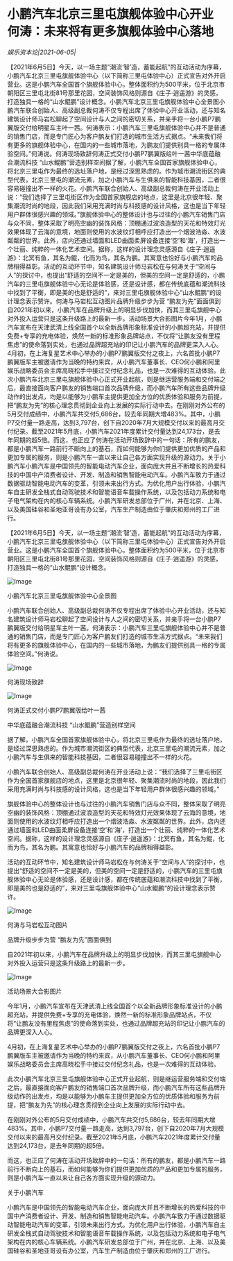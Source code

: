 # 小鹏汽车北京三里屯旗舰体验中心开业 何涛：未来将有更多旗舰体验中心落地

*娱乐资本论|2021-06-05|*

【2021年6月5日】今天，以一场主题“潮流‘智’造，蓄能起航”的互动活动为序幕，小鹏汽车北京三里屯旗舰体验中心（以下简称三里屯体验中心）正式宣告对外开启营业。这是小鹏汽车全国首个旗舰体验中心，整体面积约为500平米，位于北京市朝阳区三里屯北街81号那里花园，空间装饰风格则源自《庄子·逍遥游》的灵感，打造独具一格的“山水鲲鹏”设计概念。小鹏汽车北京三里屯旗舰体验中心全景图小鹏汽车联合创始人、高级副总裁何涛不仅专程出席了体验中心开业活动，还与知名建筑设计师马岩松聊起了空间设计与人之间的密切关系，并亲手将一台小鹏P7鹏翼版交付给明星车主叶一茜。何涛表示：小鹏汽车三里屯旗舰体验中心并不是普通的销售门店，而是专门匠心为客户鹏友们打造的城市生活方式据点。“未来我们将有更多的旗舰体验中心，在国内的一些城市落地，为鹏友们提供别具一格的专属体验空间。”何涛说。何涛现场致辞何涛正式交付小鹏P7鹏翼版给叶一茜中华底蕴融合潮流科技 “山水鲲鹏”营造别样空间据了解，小鹏汽车全国首家旗舰体验中心，将北京三里屯作为最终的选址落户地，是经过深思熟虑的。作为城市潮流街区的典型代表，北京三里屯的潮流元素，加之小鹏汽车与生俱来的智能科技基因，二者很容易碰撞出不一样的火花。小鹏汽车联合创始人、高级副总裁何涛在开业活动上说：“我们选择了三里屯街区作为全国首家旗舰店的地点，这里是北京很年轻、聚集潮流时尚的地段，因此我们采用充满时尚与科技感的设计风格，这也是当下年轻用户群体很感兴趣的领域。”旗舰体验中心的整体设计也与过往的小鹏汽车销售门店与众不同，整体采取了明亮空幽的装饰风格：顶棚通过波浪造型的天花和特效灯光效果体现了云海的意境，地面则使用的水波纹灯相呼应打造出一个烟波浩淼、水波粼粼的世界。此外，店内还通过墙面和LED曲面柔屏设备连接‘空’和‘海’，打造出一个壮丽、纯粹的一体化艺术空间。据称，这样的设计理念灵感源自《庄子·逍遥游》：北冥有鱼，其名为鲲，化而为鸟，其名为鹏。其寓意也恰好与小鹏汽车的品牌相得益彰。活动的互动环节中，知名建筑设计师马岩松在与何涛关于“空间与人”的探讨中，也提出“舒适的空间不一定是美的，但美的空间一定是舒适的，小鹏汽车的三里屯旗舰体验中心无论是体验感，还是设计感，都在传统底蕴和潮流科技中找到了平衡，即是美的也是舒适的”，来对三里屯旗舰体验中心“山水鲲鹏“的设计理念表示赞许。何涛与马岩松互动图片品牌升级步步为营 “鹏友为先”面面俱到自2021年初以来，小鹏汽车在品牌升级上的明显步伐加快，而其三里屯旗舰中心对外投入运营只是这条升级路上的最新一步。活动场景大合影图片今年1月，小鹏汽车宣布在天津武清上线全国首个以全新品牌形象标准设计的小鹏超充站，并提供免费+专享的充电体验，焕然一新的标准形象品牌站点，不仅将“让鹏友没有里程焦虑”的使命落到实处，也通过品牌超充站的印记让小鹏汽车的品牌更深入人心。4月初，在上海复星艺术中心举办的小鹏P7鹏翼版交付之夜上，六名首批小鹏P7鹏翼版车主被邀请作为当晚的特约来宾，从小鹏汽车董事长、CEO何小鹏和阿里娱乐战略委员会主席高晓松手中接过交付纪念礼品，也是一次难得的互动体验。此次小鹏汽车北京三里屯旗舰体验中心正式开业起航，则是继运营服务端和交付端之后，最直接面向客户鹏友的销售端口首次品牌升级，而小鹏汽车所有这些品牌升级动作的出发点，均是以能够为小鹏车主提供更加全方位的优质体验和服务为前提，把“鹏友为先”的核心理念贯彻到企业向上发展的实际行动中去。在刚刚对外公布的5月交付成绩中，小鹏汽车共交付5,686台，较去年同期大增483%。其中，小鹏P7交付量一路走高，达到3,797台，创下自2020年7月大规模交付以来的最高月交付纪录。截至2021年5月底，小鹏汽车2021年度累计交付量达到24,173台，是去年同期的超5倍。而这，也正应了何涛在活动开场致辞中的一句话：所有的鹏友，都是小鹏汽车一路前行不断向上的基石，而如何能够为你们提供更加优质的产品和更加专属的服务，则是小鹏汽车一直以来让自己各方面实现升级的源动力。关于小鹏汽车小鹏汽车是中国领先的智能电动汽车企业，面向庞大并且不断增长的热爱科技的中国中产消费者设计、开发、制造和销售智能电动汽车。小鹏汽车致力于通过数据驱动智能电动汽车的变革，引领未来出行方式。为优化用户出行体验，小鹏汽车自主研发全栈式自动驾驶技术和智能语音车载操作系统，以及包括动力系统和电子电气架构在内的核心车辆系统。小鹏汽车研发总部位于广州，并在北京、上海、以及美国硅谷和圣地亚哥设有办公室，汽车生产制造由位于肇庆和郑州的工厂进行。

【2021年6月5日】今天，以一场主题“潮流‘智’造，蓄能起航”的互动活动为序幕，小鹏汽车北京三里屯旗舰体验中心（以下简称三里屯体验中心）正式宣告对外开启营业。这是小鹏汽车全国首个旗舰体验中心，整体面积约为500平米，位于北京市朝阳区三里屯北街81号那里花园，空间装饰风格则源自《庄子·逍遥游》的灵感，打造独具一格的“山水鲲鹏”设计概念。

![Image](https://p1-tt.byteimg.com/origin/pgc-image/e51d7f7e467c484897203b30111c1eb9?from=pc)

小鹏汽车北京三里屯旗舰体验中心全景图

小鹏汽车联合创始人、高级副总裁何涛不仅专程出席了体验中心开业活动，还与知名建筑设计师马岩松聊起了空间设计与人之间的密切关系，并亲手将一台小鹏P7鹏翼版交付给明星车主叶一茜。何涛表示：小鹏汽车三里屯旗舰体验中心并不是普通的销售门店，而是专门匠心为客户鹏友们打造的城市生活方式据点。“未来我们将有更多的旗舰体验中心，在国内的一些城市落地，为鹏友们提供别具一格的专属体验空间。”何涛说。

![Image](https://p6-tt.byteimg.com/origin/pgc-image/3769efceda7240f5ab06ff7e284d2894?from=pc)

何涛现场致辞

![Image](https://p3-tt.byteimg.com/origin/pgc-image/3fa5de224c754174b95beaf41e67ac4a?from=pc)

何涛正式交付小鹏P7鹏翼版给叶一茜

中华底蕴融合潮流科技 “山水鲲鹏”营造别样空间

据了解，小鹏汽车全国首家旗舰体验中心，将北京三里屯作为最终的选址落户地，是经过深思熟虑的。作为城市潮流街区的典型代表，北京三里屯的潮流元素，加之小鹏汽车与生俱来的智能科技基因，二者很容易碰撞出不一样的火花。

小鹏汽车联合创始人、高级副总裁何涛在开业活动上说：“我们选择了三里屯街区作为全国首家旗舰店的地点，这里是北京很年轻、聚集潮流时尚的地段，因此我们采用充满时尚与科技感的设计风格，这也是当下年轻用户群体很感兴趣的领域。”

旗舰体验中心的整体设计也与过往的小鹏汽车销售门店与众不同，整体采取了明亮空幽的装饰风格：顶棚通过波浪造型的天花和特效灯光效果体现了云海的意境，地面则使用的水波纹灯相呼应打造出一个烟波浩淼、水波粼粼的世界。此外，店内还通过墙面和LED曲面柔屏设备连接‘空’和‘海’，打造出一个壮丽、纯粹的一体化艺术空间。据称，这样的设计理念灵感源自《庄子·逍遥游》：北冥有鱼，其名为鲲，化而为鸟，其名为鹏。其寓意也恰好与小鹏汽车的品牌相得益彰。

活动的互动环节中，知名建筑设计师马岩松在与何涛关于“空间与人”的探讨中，也提出“舒适的空间不一定是美的，但美的空间一定是舒适的，小鹏汽车的三里屯旗舰体验中心无论是体验感，还是设计感，都在传统底蕴和潮流科技中找到了平衡，即是美的也是舒适的”，来对三里屯旗舰体验中心“山水鲲鹏“的设计理念表示赞许。

![Image](https://p3-tt.byteimg.com/origin/pgc-image/1a857408c4274806a32b0671976c18b1?from=pc)

何涛与马岩松互动图片

品牌升级步步为营 “鹏友为先”面面俱到

自2021年初以来，小鹏汽车在品牌升级上的明显步伐加快，而其三里屯旗舰中心对外投入运营只是这条升级路上的最新一步。

![Image](https://p6-tt.byteimg.com/origin/pgc-image/4c01b31846e44eea8df19ce6a9cf8ee2?from=pc)

活动场景大合影图片

今年1月，小鹏汽车宣布在天津武清上线全国首个以全新品牌形象标准设计的小鹏超充站，并提供免费+专享的充电体验，焕然一新的标准形象品牌站点，不仅将“让鹏友没有里程焦虑”的使命落到实处，也通过品牌超充站的印记让小鹏汽车的品牌更深入人心。

4月初，在上海复星艺术中心举办的小鹏P7鹏翼版交付之夜上，六名首批小鹏P7鹏翼版车主被邀请作为当晚的特约来宾，从小鹏汽车董事长、CEO何小鹏和阿里娱乐战略委员会主席高晓松手中接过交付纪念礼品，也是一次难得的互动体验。

此次小鹏汽车北京三里屯旗舰体验中心正式开业起航，则是继运营服务端和交付端之后，最直接面向客户鹏友的销售端口首次品牌升级，而小鹏汽车所有这些品牌升级动作的出发点，均是以能够为小鹏车主提供更加全方位的优质体验和服务为前提，把“鹏友为先”的核心理念贯彻到企业向上发展的实际行动中去。

在刚刚对外公布的5月交付成绩中，小鹏汽车共交付5,686台，较去年同期大增483%。其中，小鹏P7交付量一路走高，达到3,797台，创下自2020年7月大规模交付以来的最高月交付纪录。截至2021年5月底，小鹏汽车2021年度累计交付量达到24,173台，是去年同期的超5倍。

而这，也正应了何涛在活动开场致辞中的一句话：所有的鹏友，都是小鹏汽车一路前行不断向上的基石，而如何能够为你们提供更加优质的产品和更加专属的服务，则是小鹏汽车一直以来让自己各方面实现升级的源动力。

关于小鹏汽车

小鹏汽车是中国领先的智能电动汽车企业，面向庞大并且不断增长的热爱科技的中国中产消费者设计、开发、制造和销售智能电动汽车。小鹏汽车致力于通过数据驱动智能电动汽车的变革，引领未来出行方式。为优化用户出行体验，小鹏汽车自主研发全栈式自动驾驶技术和智能语音车载操作系统，以及包括动力系统和电子电气架构在内的核心车辆系统。小鹏汽车研发总部位于广州，并在北京、上海、以及美国硅谷和圣地亚哥设有办公室，汽车生产制造由位于肇庆和郑州的工厂进行。

